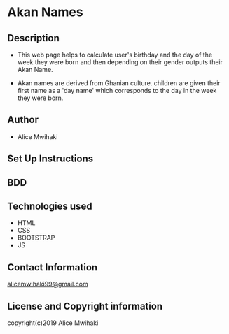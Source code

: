 # Akan Names

## Description

- This web page helps to calculate user's birthday and the day of the week they were born and then depending on their gender outputs their Akan Name.

- Akan names are derived from Ghanian culture. children are given their first name as a 'day name' which corresponds to the day in the week they were born.

## Author

- Alice Mwihaki

## Set Up Instructions

## BDD

## Technologies used

- HTML
- CSS
- BOOTSTRAP
- JS

## Contact Information

alicemwihaki99@gmail.com

## License and Copyright information

copyright(c)2019 Alice Mwihaki
